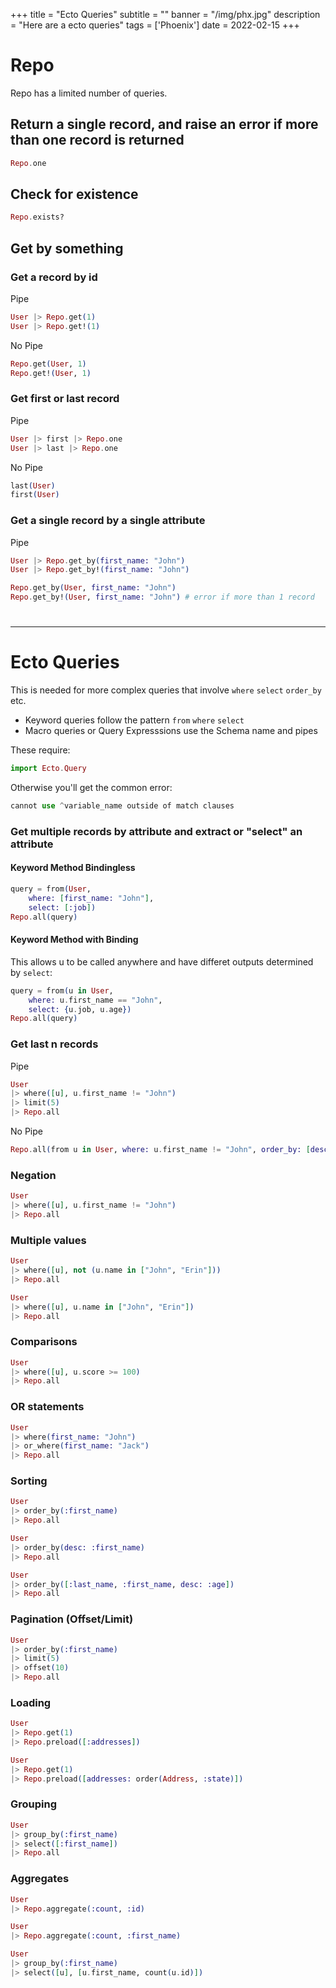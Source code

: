 +++
title = "Ecto Queries"
subtitle = ""
banner = "/img/phx.jpg"
description = "Here are a ecto queries"
tags = ['Phoenix']
date = 2022-02-15
+++

# Repo

Repo has a limited number of queries. 

## Return a single record, and raise an error if more than one record is returned

``` elixir
Repo.one
```

## Check for existence

``` elixir
Repo.exists?
```


## Get by something

### Get a record by id


Pipe

``` elixir
User |> Repo.get(1) 
User |> Repo.get!(1)
```

No Pipe

``` elixir
Repo.get(User, 1)
Repo.get!(User, 1)
```


### Get first or last record

Pipe 

``` elixir
User |> first |> Repo.one
User |> last |> Repo.one
```

No Pipe 

``` elixir
last(User)
first(User)
```


### Get a single record by a single attribute


Pipe 

``` elixir
User |> Repo.get_by(first_name: "John")
User |> Repo.get_by!(first_name: "John")
```

``` elixir
Repo.get_by(User, first_name: "John")
Repo.get_by!(User, first_name: "John") # error if more than 1 record
```


# 

---

# Ecto Queries

This is needed for more complex queries that involve `where` `select` `order_by` etc. 
- Keyword queries follow the pattern `from` `where` `select`
- Macro queries or Query Expresssions use the Schema name and pipes

These require: 

``` elixir
import Ecto.Query
```

Otherwise you'll get the common error:

``` elixir
cannot use ^variable_name outside of match clauses
```

### Get multiple records by attribute and extract or "select" an attribute

#### Keyword Method Bindingless

``` elixir
query = from(User, 
    where: [first_name: "John"], 
    select: [:job])
Repo.all(query)
```

#### Keyword Method with Binding

This allows u to be called anywhere and have differet outputs determined by `select`:

``` elixir
query = from(u in User, 
    where: u.first_name == "John", 
    select: {u.job, u.age})
Repo.all(query)
```

<!--     User
    |> where(first_name: "John")
    |> select(:job)
    |> Repo.all -->


<!-- 
iex> Movie \
...>  |> where([m], m.id < 2) \
...>  |> select([m], {m.title}) \
...>  |> Repo.all -->


<!-- # The functional method using an expression
User
|> where([u], u.first_name == "John")
|> Repo.all

# The declarative method
query = from u in User,
        where: u.first_name == "John"
query |> Repo.all -->

### Get last n records

<!-- User
|> where([u], not (u.first_name == "John"))
|> Repo.all -->

Pipe 

``` elixir
User
|> where([u], u.first_name != "John")
|> limit(5)
|> Repo.all
```

No Pipe

``` elixir
Repo.all(from u in User, where: u.first_name != "John", order_by: [desc: :inserted_at], limit: 5)
```



### Negation


<!-- User
|> where([u], not (u.first_name == "John"))
|> Repo.all -->

``` elixir
User
|> where([u], u.first_name != "John")
|> Repo.all
```


### Multiple values

<!-- Equivalent to WHERE first_name IN ('John', 'Erin')

User.where(first_name: ["John", "Erin"])
User.where.not(first_name: ["John", "Erin"]) -->

``` elixir
User 
|> where([u], not (u.name in ["John", "Erin"]))
|> Repo.all

User 
|> where([u], u.name in ["John", "Erin"])
|> Repo.all
```


<!-- User 
|> where([u], not (u.name in ["John", "Erin"]))
|> Repo.all -->

### Comparisons

<!-- ActiveRecord has two schools of thought here:

    Parameterized strings
    Arel

# You either did this
User.where('score >= ?', 100)
# Or this
uarel = User.arel_table
User.where(uarel[:score].gteq(100))

but it's a lot more pleasant looking on the other side. -->

``` elixir
User
|> where([u], u.score >= 100)
|> Repo.all
```

### OR statements

``` elixir
User
|> where(first_name: "John")
|> or_where(first_name: "Jack")
|> Repo.all
```

### Sorting

``` elixir
User
|> order_by(:first_name)
|> Repo.all

User
|> order_by(desc: :first_name)
|> Repo.all

User
|> order_by([:last_name, :first_name, desc: :age])
|> Repo.all
```


### Pagination (Offset/Limit)

``` elixir
User
|> order_by(:first_name)
|> limit(5)
|> offset(10)
|> Repo.all
```

### Loading 

``` elixir
User 
|> Repo.get(1)
|> Repo.preload([:addresses])

User
|> Repo.get(1)
|> Repo.preload([addresses: order(Address, :state)])
```


### Grouping

``` elixir
User
|> group_by(:first_name)
|> select([:first_name])
|> Repo.all
```


### Aggregates

``` elixir
User
|> Repo.aggregate(:count, :id)

User
|> Repo.aggregate(:count, :first_name)

User
|> group_by(:first_name)
|> select([u], [u.first_name, count(u.id)])
```